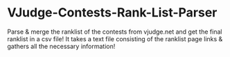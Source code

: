 # VJudge-Contests-Rank-List-Parser
Parse & merge the ranklist of the contests from vjudge.net and get the final ranklist in a csv file! 
It takes a text file consisting of the ranklist page links & gathers all the necessary information!

